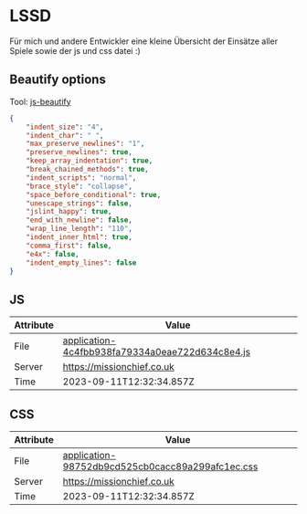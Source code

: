 # LSSD
Für mich und andere Entwickler eine kleine Übersicht der Einsätze aller Spiele sowie der js und css datei :)

<!-- automated -->
## Beautify options
Tool: [js-beautify](https://github.com/beautify-web/js-beautify)
```json
{
    "indent_size": "4",
    "indent_char": " ",
    "max_preserve_newlines": "1",
    "preserve_newlines": true,
    "keep_array_indentation": true,
    "break_chained_methods": true,
    "indent_scripts": "normal",
    "brace_style": "collapse",
    "space_before_conditional": true,
    "unescape_strings": false,
    "jslint_happy": true,
    "end_with_newline": false,
    "wrap_line_length": "110",
    "indent_inner_html": true,
    "comma_first": false,
    "e4x": false,
    "indent_empty_lines": false
}
```

## JS
| Attribute | Value |
| --------- | ----- |
| File      | [application-4c4fbb938fa79334a0eae722d634c8e4.js](https://missionchief.co.uk/assets/application-4c4fbb938fa79334a0eae722d634c8e4.js) |
| Server    | https://missionchief.co.uk |
| Time      | 2023-09-11T12:32:34.857Z |

## CSS
| Attribute | Value |
| --------- | ----- |
| File      | [application-98752db9cd525cb0cacc89a299afc1ec.css](https://missionchief.co.uk/assets/application-98752db9cd525cb0cacc89a299afc1ec.css) |
| Server    | https://missionchief.co.uk |
| Time      | 2023-09-11T12:32:34.857Z |
<!-- /automated -->
